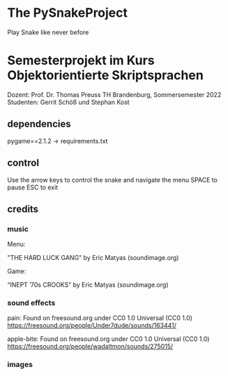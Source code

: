 # The PySnakeProject
Play Snake like never before

# Semesterprojekt im Kurs Objektorientierte Skriptsprachen
Dozent: Prof. Dr. Thomas Preuss
TH Brandenburg, Sommersemester 2022
Studenten: Gerrit Schöß und Stephan Kost

## dependencies
pygame==2.1.2
-> requirements.txt

## control
Use the arrow keys to control the snake and navigate the menu
SPACE to pause
ESC to exit

## credits

### music

Menu: 

"THE HARD LUCK GANG" by Eric Matyas (soundimage.org)

Game: 

“INEPT ’70s CROOKS” by Eric Matyas (soundimage.org)

### sound effects

pain: Found on freesound.org under CC0 1.0 Universal (CC0 1.0)
https://freesound.org/people/Under7dude/sounds/163441/

apple-bite: Found on freesound.org under CC0 1.0 Universal (CC0 1.0)
https://freesound.org/people/wadaltmon/sounds/275015/

### images

